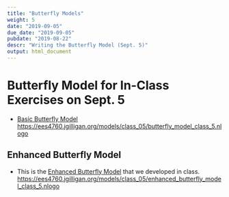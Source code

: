 ```yaml
---
title: "Butterfly Models"
weight: 5
date: "2019-09-05"
due_date: "2019-09-05"
pubdate: "2019-08-22"
descr: "Writing the Butterfly Model (Sept. 5)"
output: html_document
---
```

# Butterfly Model for In-Class Exercises on Sept. 5
 
* [Basic Butterfly Model](/models/class_05/butterfly_model_class_5.nlogo) 
  <https://ees4760.jgilligan.org/models/class_05/butterfly_model_class_5.nlogo>

## Enhanced Butterfly Model

* This is the [Enhanced Butterfly Model](/models/class_05/enhanced_butterfly_model_class_5.nlogo)
  that we developed in class.
  <https://ees4760.jgilligan.org/models/class_05/enhanced_butterfly_model_class_5.nlogo>